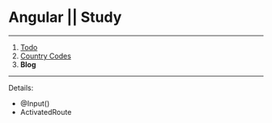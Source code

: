 # Angular || Study 
------------
1. [Todo](https://github.com/oleg9952/angular-study/tree/project_1 "Todo")
2. [Country Codes](https://github.com/oleg9952/angular-study/tree/project_2 "Country Codes")
3. **Blog**
------------
Details:
- @Input()
- ActivatedRoute